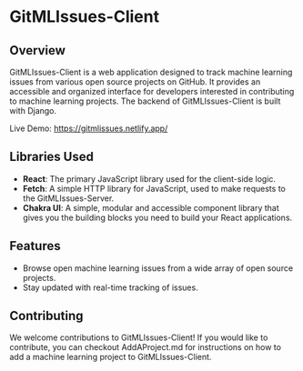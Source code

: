 # GitMLIssues-Client

## Overview

GitMLIssues-Client is a web application designed to track machine learning issues from various open source projects on GitHub. It provides an accessible and organized interface for developers interested in contributing to machine learning projects. The backend of GitMLIssues-Client is built with Django.

Live Demo: https://gitmlissues.netlify.app/

## Libraries Used
- **React**: The primary JavaScript library used for the client-side logic.
- **Fetch**: A simple HTTP library for JavaScript, used to make requests to the GitMLIssues-Server.
- **Chakra UI**: A simple, modular and accessible component library that gives you the building blocks you need to build your React applications.   



## Features

- Browse open machine learning issues from a wide array of open source projects.
- Stay updated with real-time tracking of issues.

## Contributing

We welcome contributions to GitMLIssues-Client! If you would like to contribute, you can checkout AddAProject.md for instructions on how to add a machine learning project to GitMLIssues-Client.
